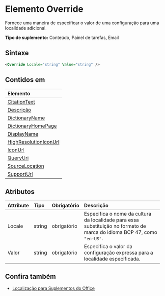 # <a name="override-element"></a>Elemento Override

Fornece uma maneira de especificar o valor de uma configuração para uma localidade adicional.

**Tipo de suplemento:** Conteúdo, Painel de tarefas, Email

## <a name="syntax"></a>Sintaxe

```XML
<Override Locale="string" Value="string" />
```

## <a name="contained-in"></a>Contidos em

|**Elemento**|
|:-----|
|[CitationText](citationtext.md)|
|[Descrição](description.md)|
|[DictionaryName](dictionaryname.md)|
|[DictionaryHomePage](dictionaryhomepage.md)|
|[DisplayName](displayname.md)|
|[HighResolutionIconUrl](highresolutioniconurl.md)|
|[IconUrl](iconurl.md)|
|[QueryUri](queryuri.md)|
|[SourceLocation](sourcelocation.md)|
|[SupportUrl](supporturl.md)|

## <a name="attributes"></a>Atributos

|**Attribute**|**Tipo**|**Obrigatório**|**Descrição**|
|:-----|:-----|:-----|:-----|
|Locale|string|obrigatório|Especifica o nome da cultura da localidade para essa substituição no formato de marca do idioma BCP 47, como `"en-US"`.|
|Valor|string|obrigatório|Especifica o valor da configuração expressa para a localidade especificada.|

## <a name="see-also"></a>Confira também

- [Localização para Suplementos do Office](https://docs.microsoft.com/office/dev/add-ins/develop/localization)
    
